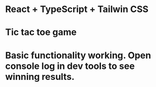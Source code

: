 # React + TypeScript + Tailwin CSS
# Tic tac toe game
# Basic functionality working. Open console log in dev tools to see winning results.
